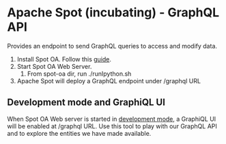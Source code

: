 # Apache Spot (incubating) - GraphQL API

Provides an endpoint to send GraphQL queries to access and modify data.

1. Install Spot OA. Follow this [guide](../../README.md#installation).
2. Start Spot OA Web Server.
    1. From spot-oa dir, run ./runIpython.sh
3. Apache Spot will deploy a GraphQL endpoint under /graphql URL

## Development mode and GraphiQL UI

When Spot OA Web server is started in [development mode](../../ui/README.md#developmentdebugging-process), a GraphiQL UI will be enabled at /graphql URL. Use
this tool to play with our GraphQL API and to explore the entities we have made available.
